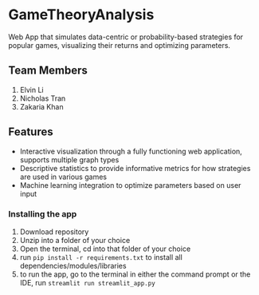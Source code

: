 # GameTheoryAnalysis
Web App that simulates data-centric or probability-based strategies for popular games, visualizing their returns and optimizing parameters.

## Team Members
1. Elvin Li
2. Nicholas Tran
3. Zakaria Khan

## Features
- Interactive visualization through a fully functioning web application, supports multiple graph types
- Descriptive statistics to provide informative metrics for how strategies are used in various games
- Machine learning integration to optimize parameters based on user input

### Installing the app
1. Download repository
2. Unzip into a folder of your choice
3. Open the terminal, cd into that folder of your choice
4. run ```pip install -r requirements.txt``` to install all dependencies/modules/libraries
5. to run the app, go to the terminal in either the command prompt or the IDE, run ```streamlit run streamlit_app.py```

